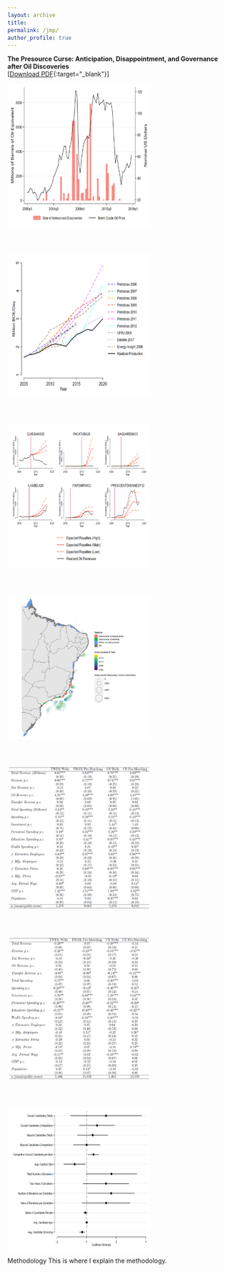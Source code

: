 ```yaml
---
layout: archive
title: 
permalink: /jmp/
author_profile: true
---
```


**The Presource Curse: Anticipation, Disappointment, and Governance after Oil Discoveries**<br>
[[Download PDF](/files/Katovich_PresourceCurse.pdf){:target="_blank"}] <br>

<img align="center" width="320" height="320" src="images/Graph_Discoveries_and_Prices.PNG">
 
 <br/> <br/>

<img align="center" width="320" height="320" src="images/Production_Forecasts.PNG">
 
 <br/> <br/>
 
 <img align="center" width="320" height="320" src="images/Revenue_Forecasts_Municipalities4.PNG">
 
 <br/> <br/>
 
 <img align="center" width="320" height="320" src="images/SampleMap_withDiscoveries.PNG">
 
 <br/> <br/>
 
 <img align="center" width="320" height="320" src="images/TWFE_CS_Table_Satisfied.PNG">
 
 <br/> <br/>
 
 <img align="center" width="320" height="320" src="images/TWFE_CS_Table_Disappointed.PNG">
 
 <br/> <br/>
 
 <img align="center" width="320" height="320" src="images/Election_Competition_Wells.PNG">
 
 <br/>
 
 Methodology
 This is where I explain the methodology.
